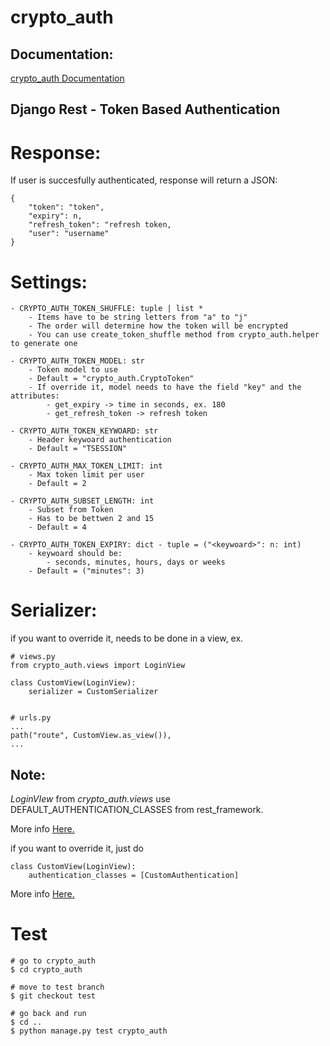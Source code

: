 # crypto_auth

## Documentation:

[crypto_auth Documentation](https://docs.mhcode.xyz)

## Django Rest - Token Based Authentication

# Response:

If user is succesfully authenticated, response will return a JSON:
    
    {
        "token": "token",
        "expiry": n,
        "refresh_token": "refresh token,
        "user": "username"
    }
    

# Settings:

    - CRYPTO_AUTH_TOKEN_SHUFFLE: tuple | list *
        - Items have to be string letters from "a" to "j"
        - The order will determine how the token will be encrypted
        - You can use create_token_shuffle method from crypto_auth.helper to generate one

    - CRYPTO_AUTH_TOKEN_MODEL: str
        - Token model to use
        - Default = "crypto_auth.CryptoToken"
        - If override it, model needs to have the field "key" and the attributes:
            - get_expiry -> time in seconds, ex. 180
            - get_refresh_token -> refresh token

    - CRYPTO_AUTH_TOKEN_KEYWOARD: str
        - Header keywoard authentication
        - Default = "TSESSION"

    - CRYPTO_AUTH_MAX_TOKEN_LIMIT: int
        - Max token limit per user
        - Default = 2

    - CRYPTO_AUTH_SUBSET_LENGTH: int
        - Subset from Token
        - Has to be bettwen 2 and 15
        - Default = 4

    - CRYPTO_AUTH_TOKEN_EXPIRY: dict - tuple = ("<keywoard>": n: int)
        - keywoard should be:
            - seconds, minutes, hours, days or weeks
        - Default = ("minutes": 3)


# Serializer:

if you want to override it, needs to be done in a view, ex.

    # views.py
    from crypto_auth.views import LoginView

    class CustomView(LoginView):
        serializer = CustomSerializer


    # urls.py
    ...
    path("route", CustomView.as_view()),
    ...

## Note:

_LoginVIew_ from *crypto_auth.views* use DEFAULT_AUTHENTICATION_CLASSES from rest_framework.

More info [Here.](https://www.django-rest-framework.org/api-guide/authentication/#api-reference)

if you want to override it, just do
    
    class CustomView(LoginView):
        authentication_classes = [CustomAuthentication]

More info [Here.](https://www.django-rest-framework.org/api-guide/authentication/#custom-authentication)

# Test

    # go to crypto_auth
    $ cd crypto_auth

    # move to test branch
    $ git checkout test

    # go back and run
    $ cd ..
    $ python manage.py test crypto_auth
